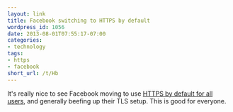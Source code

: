 ```yaml
---
layout: link
title: Facebook switching to HTTPS by default
wordpress_id: 1056
date: 2013-08-01T07:55:17-07:00
categories:
- technology
tags:
- https
- facebook
short_url: /t/Hb
---
```

It's really nice to see Facebook moving to use [HTTPS by default for all users][https], and generally beefing up their
TLS setup.  This is good for everyone.

[https]: https://www.facebook.com/notes/facebook-engineering/secure-browsing-by-default/10151590414803920
